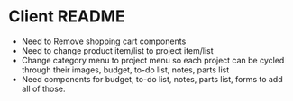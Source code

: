 # Client README

- Need to Remove shopping cart components
- Need to change product item/list to project item/list
- Change category menu to project menu so each project can be cycled through their images, budget, to-do list, notes, parts list
- Need components for budget, to-do list, notes, parts list, forms to add all of those. 